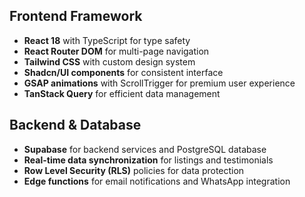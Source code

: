 ## Frontend Framework

- **React 18** with TypeScript for type safety
- **React Router DOM** for multi-page navigation
- **Tailwind CSS** with custom design system
- **Shadcn/UI components** for consistent interface
- **GSAP animations** with ScrollTrigger for premium user experience
- **TanStack Query** for efficient data management

## Backend & Database

- **Supabase** for backend services and PostgreSQL database
- **Real-time data synchronization** for listings and testimonials
- **Row Level Security (RLS)** policies for data protection
- **Edge functions** for email notifications and WhatsApp integration